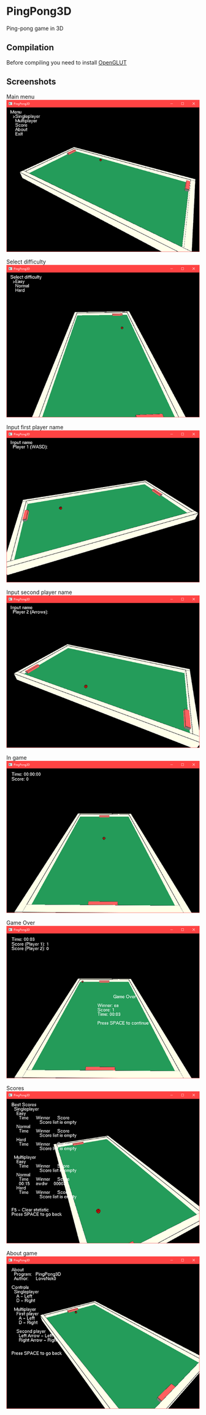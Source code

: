# PingPong3D
Ping-pong game in 3D

## Compilation
Before compiling you need to install [OpenGLUT](http://openglut.sourceforge.net/)

## Screenshots
Main menu
![Main menu](Screenshots/Screen_1.png)

Select difficulty
![Select difficulty](Screenshots/Screen_2.png)

Input first player name
![Input first player name](Screenshots/Screen_3.png)

Input second player name
![Input second player name](Screenshots/Screen_4.png)

In game
![In game](Screenshots/Screen_5.png)

Game Over
![Game Over](Screenshots/Screen_6.png)

Scores
![Scores](Screenshots/Screen_7.png)

About game
![About game](Screenshots/Screen_8.png)